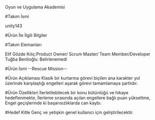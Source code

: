 Oyun ve Uygulama Akademisi

#Takım İsmi

unity143


#Ürün İle İlgili Bilgiler

#Takım Elemanları

Elif Gözde Kılıç:Product Owner/ Scrum Master/ Team Member/Developer
Tuğba Benlioğlu: Belirlenemedi

#Ürün İsmi
--Rescue Mission--

#Ürün Açıklaması
Klasik bir kurtarma görevi biçilen ana karakter yol üzerinde karşılaştığı engelleri aşarak görevi tamamlamaya şartlıdır.


#Ürün Özellikleri
İlerletilebilecek bir konu bütünlüğü ve hikaye hedeflenmekte, 
İlerleme sırasında açılan engellere bağlı puan yükseltme,
Engel geçişlerinde ki başarısızlıklarda can kaybı.


#Hedef Kitle
Genç ve yetişkin genel kullanıcı için geliştirilecektir. 
